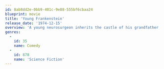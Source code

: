 ```yaml
---
id: 8ab8dd2e-0bb9-401c-9e88-555bf6cbaa24
blueprint: movie
title: 'Young Frankenstein'
release_date: '1974-12-15'
overview: 'A young neurosurgeon inherits the castle of his grandfather, the famous Dr. Victor von Frankenstein. In the castle he finds a funny hunchback, a pretty lab assistant and the elderly housekeeper. Young Frankenstein believes that the work of his grandfather was delusional, but when he discovers the book where the mad doctor described his reanimation experiment, he suddenly changes his mind.'
genres:
  -
    id: 35
    name: Comedy
  -
    id: 878
    name: 'Science Fiction'
---
```

